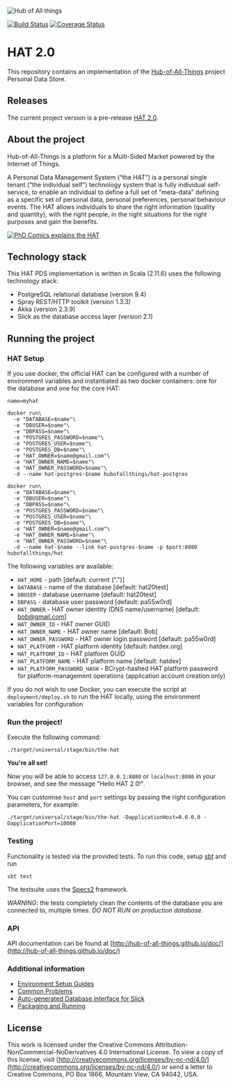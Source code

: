![Hub of All things](http://hubofallthings.com/wp-content/uploads/banner21.png)

[![Build Status](https://travis-ci.org/Hub-of-all-Things/HAT2.0.svg?branch=master)](https://travis-ci.org/Hub-of-all-Things/HAT2.0)
[![Coverage Status](https://coveralls.io/repos/Hub-of-all-Things/HAT2.0/badge.svg?branch=master&service=github)](https://coveralls.io/github/Hub-of-all-Things/HAT2.0?branch=master)

# HAT 2.0

This repository contains an implementation of the [Hub-of-All-Things](http://hubofallthings.com) project Personal Data Store.

## Releases

The current project version is a pre-release [HAT 2.0](https://github.com/Hub-of-all-Things/HAT2.0/releases/tag/v2.0).


## About the project

Hub-of-All-Things is a platform for a Multi-Sided Market powered by the Internet of Things.

A Personal Data Management System (“the HAT”) is a personal single tenant (“the individual self”) technology system that is fully individual self-service, to enable an individual to define a full set of “meta-data” defining as a specific set of personal data, personal preferences, personal behaviour events. The HAT allows individuals to share the right information (quality and quantity), with the right people, in the right situations for the right purposes and gain the benefits.

[![PhD Comics explains the HAT](http://img.youtube.com/vi/y1txYjoSQQc/0.jpg)](http://www.youtube.com/watch?v=y1txYjoSQQc)

## Technology stack

This HAT PDS implementation is written in Scala (2.11.6) uses the following technology stack:

- PostgreSQL relational database (version 9.4)
- Spray REST/HTTP toolkit (version 1.3.3)
- Akka (version 2.3.9)
- Slick as the database access layer (version 2.1)

## Running the project


### HAT Setup

If you use docker, the official HAT can be configured with a number of environment variables and instantiated as two docker containers: one for the database and one for the core HAT:

    name=myhat

    docker run\
      -e "DATABASE=$name"\
      -e "DBUSER=$name"\
      -e "DBPASS=$name"\
      -e "POSTGRES_PASSWORD=$name"\
      -e "POSTGRES_USER=$name"\
      -e "POSTGRES_DB=$name"\
      -e "HAT_OWNER=$name@gmail.com"\
      -e "HAT_OWNER_NAME=$name"\
      -e "HAT_OWNER_PASSWORD=$name"\
      -d --name hat-postgres-$name hubofallthings/hat-postgres

    docker run\
      -e "DATABASE=$name"\
      -e "DBUSER=$name"\
      -e "DBPASS=$name"\
      -e "POSTGRES_PASSWORD=$name"\
      -e "POSTGRES_USER=$name"\
      -e "POSTGRES_DB=$name"\
      -e "HAT_OWNER=$name@gmail.com"\
      -e "HAT_OWNER_NAME=$name"\
      -e "HAT_OWNER_PASSWORD=$name"\
      -d --name hat-$name --link hat-postgres-$name -p $port:8080 hubofallthings/hat

The following variables are available:

- `HAT_HOME` - path [default: current (".")]
- `DATABASE` - name of the database [default: hat20test]
- `DBUSER` - database username [default: hat20test]
- `DBPASS` - database user password [default: pa55w0rd]
- `HAT_OWNER` - HAT owner identity (DNS name/username) [default: bob@gmail.com]
- `HAT_OWNER_ID` - HAT owner GUID
- `HAT_OWNER_NAME` - HAT owner name [default: Bob]
- `HAT_OWNER_PASSWORD` - HAT owner login password [default: pa55w0rd]
- `HAT_PLATFORM` - HAT platform identity [default: hatdex.org]
- `HAT_PLATFORM_ID` - HAT platform GUID
- `HAT_PLATFORM_NAME` - HAT platform name [default: hatdex]
- `HAT_PLATFORM_PASSWORD_HASH` - BCrypt-hashed HAT platform password for platform-management operations (application account creation only)

If you do not wish to use Docker, you can execute the script at `deployment/deploy.sh` to run the HAT locally, using the environment variables for configuration

### Run the project!
Execute the following command:

    ./target/universal/stage/bin/the-hat

**You're all set!**

Now you will be able to access `127.0.0.1:8080` or `localhost:8080` in your browser, and see the message "Hello HAT 2.0!".

You can customise `host` and `port` settings by passing the right configuration parameters, for example:

    ./target/universal/stage/bin/the-hat -DapplicationHost=0.0.0.0 -DapplicationPort=10080

### Testing

Functionality is tested via the provided tests. To run this code, setup [sbt](http://www.scala-sbt.org) and run

	sbt test
	
The testsuite uses the [Specs2](https://etorreborre.github.io/specs2/) framework.

*WARNING*: the tests completely clean the contents of the database you are connected to, multiple times. *DO NOT RUN on production database.*

### API

API documentation can be found at [http://hub-of-all-things.github.io/doc/](http://hub-of-all-things.github.io/doc/) 

### Additional information

- [Environment Setup Guides](https://github.com/Hub-of-all-Things/HAT2.0/wiki/Environment-Setup)
- [Common Problems](https://github.com/Hub-of-all-Things/HAT2.0/wiki/Common-Problems)
- [Auto-generated Database interface for Slick](https://github.com/Hub-of-all-Things/HAT2.0/wiki/Auto-generated-Database-interface-for-Slick)
- [Packaging and Running](https://github.com/Hub-of-all-Things/HAT2.0/wiki/Packaging-and-running)

## License

This work is licensed under the Creative Commons Attribution-NonCommercial-NoDerivatives 4.0 International License. To view a copy of this license, visit [http://creativecommons.org/licenses/by-nc-nd/4.0/](http://creativecommons.org/licenses/by-nc-nd/4.0/) or send a letter to Creative Commons, PO Box 1866, Mountain View, CA 94042, USA.
